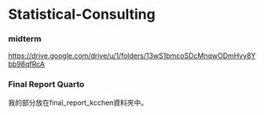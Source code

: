 # Statistical-Consulting

### midterm 
https://drive.google.com/drive/u/1/folders/13wS1bmcoSDcMnqwODmHvy8Ybb98qfRcA
### Final Report Quarto
我的部分放在final_report_kcchen資料夾中。

